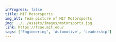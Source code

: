 ```yaml
---
inProgress: false
title: MIT Motorsports
img_alt: Team picture of MIT Motorsports
img: ../../assets/images/motorsports.jpg
link: https://fsae.mit.edu/
tags: ['Engineering', 'Automotive', 'Leadership']
---
```

